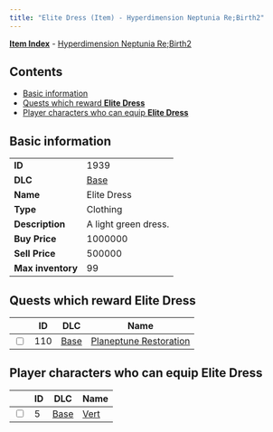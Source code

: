 ```yaml
---
title: "Elite Dress (Item) - Hyperdimension Neptunia Re;Birth2"
---
```


[**Item Index**](/neptunia/rb2/item/index.html) - [Hyperdimension Neptunia Re;Birth2](/neptunia/rb2)

## Contents

- [Basic information](#basic-information)
- [Quests which reward **Elite Dress**](#quests-which-reward-elite-dress)
- [Player characters who can equip **Elite Dress**](#player-characters-who-can-equip-elite-dress)

## Basic information

|   |   |
| -- | -- |
| **ID** | 1939 |
| **DLC** | [Base](/neptunia/rb2/dlc/0-base.html) |
| **Name** | Elite Dress |
| **Type** | Clothing |
| **Description** | A light green dress. |
| **Buy Price** | 1000000 |
| **Sell Price** | 500000 |
| **Max inventory** | 99 |

## Quests which reward **Elite Dress**

|    | ID | DLC | Name |
| -- | -- | --- | ---- |
| <input type="checkbox" id="rb2-quest-0-110" class="trackbox" /> | 110 | [Base](/neptunia/rb2/dlc/0-base.html) | [Planeptune Restoration](/neptunia/rb2/quest/0-110-planeptune-restoration.html) |

## Player characters who can equip **Elite Dress**

|    | ID | DLC | Name |
| -- | -- | --- | ---- |
| <input type="checkbox" id="rb2-player-0-5" class="trackbox" /> | 5 | [Base](/neptunia/rb2/dlc/0-base.html) | [Vert](/neptunia/rb2/player/0-5-vert.html) |